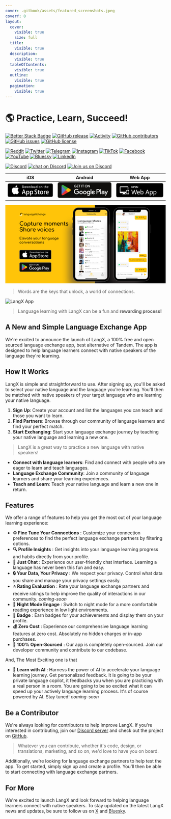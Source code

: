 ```yaml
---
cover: .gitbook/assets/featured_screenshots.jpeg
coverY: 0
layout:
  cover:
    visible: true
    size: full
  title:
    visible: true
  description:
    visible: true
  tableOfContents:
    visible: true
  outline:
    visible: true
  pagination:
    visible: true
---
```


# 🌎 Practice, Learn, Succeed!

[![Better Stack Badge](https://uptime.betterstack.com/status-badges/v1/monitor/vrew.svg)](https://status.langx.io/) [![GitHub release](https://img.shields.io/github/release/langx/langx.svg)](https://github.com/langx/langx/releases) [![Activity](https://img.shields.io/github/commit-activity/m/langx/langx)](https://github.com/badges/langx/langx) [![GitHub contributors](https://img.shields.io/github/contributors/langx/langx.svg)](https://github.com/langx/langx/graphs/contributors) [![GitHub issues](https://img.shields.io/github/issues/langx/langx.svg)](https://github.com/langx/langx/issues) [![GitHub license](https://img.shields.io/github/license/langx/langx.svg)](https://github.com/langx/langx/blob/main/LICENSE)

[![Reddit](https://img.shields.io/badge/-Reddit-FF5700?style=flat\&logo=reddit\&logoColor=white)](https://reddit.com/r/langx) [![Twitter](https://img.shields.io/badge/-Twitter-1DA1F2?style=flat\&logo=twitter\&logoColor=white)](https://x.com/languageXapp) [![Telegram](https://img.shields.io/badge/-Telegram-2CA5E0?style=flat\&logo=telegram\&logoColor=white)](https://t.me/langxapp) [![Instagram](https://img.shields.io/badge/-Instagram-E4405F?style=flat\&logo=instagram\&logoColor=white)](https://instagram.com/langxapp) [![TikTok](https://img.shields.io/badge/-TikTok-000000?style=flat\&logo=tiktok\&logoColor=white)](https://tiktok.com/@langxapp) [![Facebook](https://img.shields.io/badge/-Facebook-1877F2?style=flat\&logo=facebook\&logoColor=white)](https://www.facebook.com/langxapp) [![YouTube](https://img.shields.io/badge/-YouTube-FF0000?style=flat\&logo=youtube\&logoColor=white)](https://www.youtube.com/@langxapp) [![Bluesky](https://img.shields.io/badge/-Bluesky-1DA1F2?style=flat\&logo=bluesky\&logoColor=white)](https://bsky.app/profile/langx.io) [![LinkedIn](https://img.shields.io/badge/-LinkedIn-0077B5?style=flat\&logo=linkedin\&logoColor=white)](https://www.linkedin.com/products/new-chapter-technology-limited-liability-company-languagexchange-practice-learn-succeed/)

[![Discord](https://img.shields.io/badge/-Discord-5865F2?style=flat\&logo=discord\&logoColor=white)](https://discord.com/invite/2D3jW2YDgS) [![chat on Discord](https://img.shields.io/discord/1211339989967970375?logo=discord)](https://discord.com/invite/2D3jW2YDgS) [![Join us on Discord](https://dcbadge.vercel.app/api/server/2D3jW2YDgS?style=flat)](https://discord.com/invite/2D3jW2YDgS)

|                                       iOS                                      |                                                  Android                                                 |                   Web App                   |
| :----------------------------------------------------------------------------: | :------------------------------------------------------------------------------------------------------: | :-----------------------------------------: |
| [![](assets/ios.png)](https://apps.apple.com/app/languagexchange/id6474187141) | [![](assets/android.png)](https://play.google.com/store/apps/details?id=tech.newchapter.languageXchange) | [![](assets/pwa.png)](https://app.langx.io) |

![Start Today Practice, Learn, Succeed with Langx](assets/featured-image.png)

> Words are the keys that unlock, a world of connections.

![LangX App](assets/homepage-app.gif)

> Language learning with LangX can be a fun and **rewarding process!**

## A New and Simple Language Exchange App

We're excited to announce the launch of LangX, a 100% free and open sourced language exchange app, best alternative of Tandem. The app is designed to help language learners connect with native speakers of the language they're learning.

## How It Works

LangX is simple and straightforward to use. After signing up, you'll be asked to select your native language and the language you're learning. You'll then be matched with native speakers of your target language who are learning your native language.

1. **Sign Up**: Create your account and list the languages you can teach and those you want to learn.
2. **Find Partners**: Browse through our community of language learners and find your perfect match.
3. **Start Exchanging**: Start your language exchange journey by teaching your native language and learning a new one.

> LangX is a great way to practice a new language with native speakers!

* **Connect with language learners**: Find and connect with people who are eager to learn and teach languages.
* **Language Exchange Community**: Join a community of language learners and share your learning experiences.
* **Teach and Learn**: Teach your native language and learn a new one in return.

## Features

We offer a range of features to help you get the most out of your language learning experience:

* **⚙️ Fine Tune Your Connections** : Customize your connection preferences to find the perfect language exchange partners by filtering options.
* **🔍 Profile Insights** : Get insights into your language learning progress and habits directly from your profile.
* **💬 Just Chat** : Experience our user-friendly chat interface. Learning a language has never been this fun and easy.
* **🔒 Your Data, Your Privacy** : We respect your privacy. Control what data you share and manage your privacy settings easily.
* **⭐ Rating Evaluation** : Rate your language exchange partners and receive ratings to help improve the quality of interactions in our community. _coming-soon_
* **🌙 Night Mode Engage** : Switch to night mode for a more comfortable reading experience in low light environments.
* **🏅 Badge** : Earn badges for your achievements and display them on your profile.
* **💰 Zero Cost** : Experience our comprehensive language learning features at zero cost. Absolutely no hidden charges or in-app purchases.
* **📖 100% Open-Sourced** : Our app is completely open-sourced. Join our developer community and contribute to our codebase.

And, The Most Exciting one is that

* **🤖 Learn with AI** : Harness the power of AI to accelerate your language learning journey. Get personalized feedback. It is going to be your private language copilot, it feedbacks you when you are practicing with a real person in a room. You are going to be so excited what it can speed up your actively language learning process. It's of course powered by AI. Stay tuned! _coming-soon_

## Be a Contributor

We're always looking for contributors to help improve LangX. If you're interested in contributing, join our [Discord server](https://discord.langx.io) and check out the project on [GitHub](https://github.com/langx/langx).

> Whatever you can contribute, whether it's code, design, or translations, marketing, and so on, we'd love to have you on board.

Additionally, we're looking for language exchange partners to help test the app. To get started, simply sign up and create a profile. You'll then be able to start connecting with language exchange partners.

## For More

We're excited to launch LangX and look forward to helping language learners connect with native speakers. To stay updated on the latest LangX news and updates, be sure to follow us on [X](https://x.com/langx\_app) and [Bluesky](https://bsky.app/profile/langx.io).
